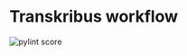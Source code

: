 Transkribus workflow
====================
![pylint score](https://mperlet.github.io/pybadge/badges/8.50.svg)
